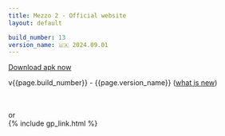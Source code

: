 ```yaml
---
title: Mezzo 2 - Official website
layout: default

build_number: 13
version_name: 🇺🇦 2024.09.01
---
```


<p>
    <a href='https://github.com/mrdzianis/Mezzo2/releases/download/v{{ page.build_number }}/mezzo2_v{{ page.build_number }}.apk'>Download apk now</a>
</p>
<p>
    v{{page.build_number}} - {{page.version_name}} (<a href='https://github.com/mrdzianis/Mezzo2/releases/tag/v{{ page.build_number }}'>what is new</a>)
</p>
<br>
<br>
or
<br>
{% include gp_link.html %}
<br>
<br>
